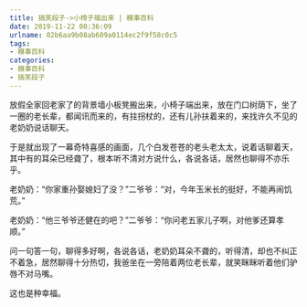 ```yaml
---
title: 搞笑段子->小椅子端出来 | 糗事百科
date: 2019-11-22 00:36:09
urlname: 02b6aa9b08ab609a0114ec2f9f58c0c5
tags: 
- 糗事百科
categories:
- 糗事百科
- 搞笑段子
---
```

放假全家回老家了的背景墙小板凳搬出来，小椅子端出来，放在门口树荫下，坐了一圈的老长辈，都闻讯而来的，有拄拐杖的，还有儿孙扶着来的，来找许久不见的老奶奶说话聊天。

于是就出现了一幕奇特喜感的画面，几个白发苍苍的老头老太太，说着话聊着天，其中有的耳朵已经聋了，根本听不清对方说什么，各说各话，居然也聊得不亦乐乎。

老奶奶：“你家重孙娶媳妇了没？”二爷爷：“对，今年玉米长的挺好，不能再闹饥荒。”

老奶奶：“他三爷爷还健在的吧？”二爷爷：“你问老五家儿子啊，对他爹还算孝顺。”

问一句答一句，聊得多好啊，各说各话，老奶奶耳朵不聋的，听得清，却也不纠正不着急，居然聊得十分热切，我爸坐在一旁陪着两位老长辈，就笑眯眯听着他们驴唇不对马嘴。

这也是种幸福。


